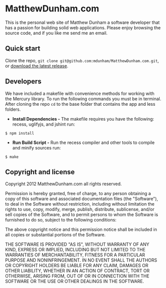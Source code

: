 MatthewDunham.com
=================

This is the personal web site of Matthew Dunham a software developer that has a passion for building solid web applications. Please enjoy browsing the source code, and if you like me send me an email.


Quick start
-----------

Clone the repo, `git clone git@github.com:mdunham/MatthewDunham.com.git`, or [download the latest release](https://github.com/mdunham/MatthewDunham.com/zipball/master).


Developers
----------

We have included a makefile with convenience methods for working with the Mercury library. To run the following commands you must be in terminal. After cloning the repo `cd` to the base folder that contains the app and less folders.

+ **Install Dependencies -**
The makefile requires you have the following: recess, uglifyjs, and jshint run:

```
$ npm install
```

+ **Run Build Script -**
Run the recess compiler and other tools to compile and minify sources run:

```
$ make
```

Copyright and license
---------------------

Copyright 2012 MatthewDunham.com all rights reserved.


Permission is hereby granted, free of charge, to any person obtaining a copy of this software and associated documentation files (the "Software"), to deal in the Software without restriction, including without limitation the rights to use, copy, modify, merge, publish, distribute, sublicense, and/or sell copies of the Software, and to permit persons to whom the Software is furnished to do so, subject to the following conditions:
	
The above copyright notice and this permission notice shall be included in all copies or substantial portions of the Software.

THE SOFTWARE IS PROVIDED "AS IS", WITHOUT WARRANTY OF ANY KIND, EXPRESS OR IMPLIED, INCLUDING BUT NOT LIMITED TO THE WARRANTIES OF MERCHANTABILITY, FITNESS FOR A PARTICULAR PURPOSE AND NONINFRINGEMENT. IN NO EVENT SHALL THE AUTHORS OR COPYRIGHT HOLDERS BE LIABLE FOR ANY CLAIM, DAMAGES OR OTHER LIABILITY, WHETHER IN AN ACTION OF CONTRACT, TORT OR OTHERWISE, ARISING FROM, OUT OF OR IN CONNECTION WITH THE SOFTWARE OR THE USE OR OTHER DEALINGS IN THE SOFTWARE.


